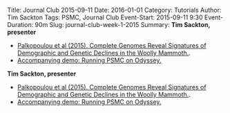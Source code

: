 Title: Journal Club 2015-09-11
Date: 2016-01-01
Category: Tutorials
Author: Tim Sackton
Tags: PSMC, Journal Club
Event-Start: 2015-09-11 9:30
Event-Duration: 90m
Slug: journal-club-week-1-2015
Summary: <strong>Tim Sackton, presenter</strong><ul><li><a href="/images/palkopoulou_week1.pdf">Palkopoulou et al (2015). Complete Genomes Reveal Signatures of Demographic and Genetic Declines in the Woolly Mammoth.</a>.</li><li><a href="/psmc-journal-club-walkthrough.html">Accompanying demo: Running PSMC on Odyssey.</a></li></ul>

<strong>Tim Sackton, presenter</strong><ul><li><a href="/images/palkopoulou_week1.pdf">Palkopoulou et al (2015). Complete Genomes Reveal Signatures of Demographic and Genetic Declines in the Woolly Mammoth.</a>.</li><li><a href="/psmc-journal-club-walkthrough.html">Accompanying demo: Running PSMC on Odyssey.</a></li></ul>
